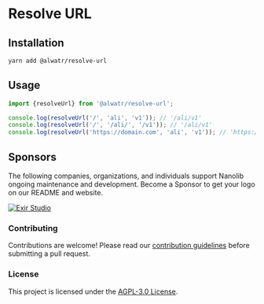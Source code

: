 # Resolve URL

## Installation

```bash
yarn add @alwatr/resolve-url
```

## Usage

```ts
import {resolveUrl} from '@alwatr/resolve-url';

console.log(resolveUrl('/', 'ali', 'v1')); // '/ali/v1'
console.log(resolveUrl('/', '/ali/', '/v1')); // '/ali/v1'
console.log(resolveUrl('https://domain.com', 'ali', 'v1')); // 'https://domain.com/ali/v1'
```

## Sponsors

The following companies, organizations, and individuals support Nanolib ongoing maintenance and development. Become a Sponsor to get your logo on our README and website.

[![Exir Studio](https://avatars.githubusercontent.com/u/181194967?s=200&v=4)](https://exirstudio.com)

### Contributing

Contributions are welcome! Please read our [contribution guidelines](https://github.com/Alwatr/.github/blob/next/CONTRIBUTING.md) before submitting a pull request.

### License

This project is licensed under the [AGPL-3.0 License](LICENSE).
